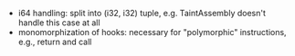 - i64 handling: split into (i32, i32) tuple, e.g. TaintAssembly doesn't handle this case at all
- monomorphization of hooks: necessary for "polymorphic" instructions, e.g., return and call
